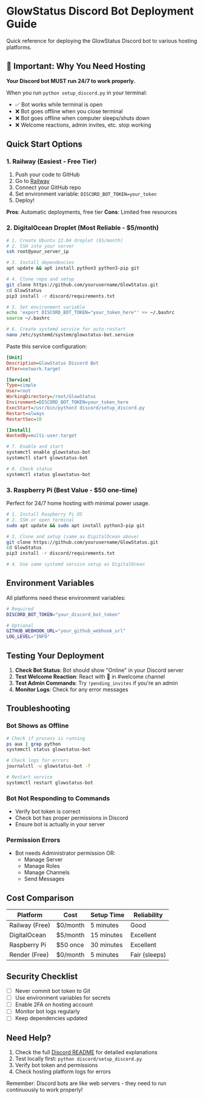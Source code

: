 # GlowStatus Discord Bot Deployment Guide

Quick reference for deploying the GlowStatus Discord bot to various hosting platforms.

## 🚨 Important: Why You Need Hosting

**Your Discord bot MUST run 24/7 to work properly.**

When you run `python setup_discord.py` in your terminal:
- ✅ Bot works while terminal is open
- ❌ Bot goes offline when you close terminal
- ❌ Bot goes offline when computer sleeps/shuts down
- ❌ Welcome reactions, admin invites, etc. stop working

## Quick Start Options

### 1. Railway (Easiest - Free Tier)

1. Push your code to GitHub
2. Go to [Railway](https://railway.app)
3. Connect your GitHub repo
4. Set environment variable: `DISCORD_BOT_TOKEN=your_token`
5. Deploy!

**Pros**: Automatic deployments, free tier
**Cons**: Limited free resources

### 2. DigitalOcean Droplet (Most Reliable - $5/month)

```bash
# 1. Create Ubuntu 22.04 droplet ($5/month)
# 2. SSH into your server
ssh root@your_server_ip

# 3. Install dependencies
apt update && apt install python3 python3-pip git

# 4. Clone repo and setup
git clone https://github.com/yourusername/GlowStatus.git
cd GlowStatus
pip3 install -r discord/requirements.txt

# 5. Set environment variable
echo 'export DISCORD_BOT_TOKEN="your_token_here"' >> ~/.bashrc
source ~/.bashrc

# 6. Create systemd service for auto-restart
nano /etc/systemd/system/glowstatus-bot.service
```

Paste this service configuration:
```ini
[Unit]
Description=GlowStatus Discord Bot
After=network.target

[Service]
Type=simple
User=root
WorkingDirectory=/root/GlowStatus
Environment=DISCORD_BOT_TOKEN=your_token_here
ExecStart=/usr/bin/python3 discord/setup_discord.py
Restart=always
RestartSec=10

[Install]
WantedBy=multi-user.target
```

```bash
# 7. Enable and start
systemctl enable glowstatus-bot
systemctl start glowstatus-bot

# 8. Check status
systemctl status glowstatus-bot
```

### 3. Raspberry Pi (Best Value - $50 one-time)

Perfect for 24/7 home hosting with minimal power usage.

```bash
# 1. Install Raspberry Pi OS
# 2. SSH or open terminal
sudo apt update && sudo apt install python3-pip git

# 3. Clone and setup (same as DigitalOcean above)
git clone https://github.com/yourusername/GlowStatus.git
cd GlowStatus
pip3 install -r discord/requirements.txt

# 4. Use same systemd service setup as DigitalOcean
```

## Environment Variables

All platforms need these environment variables:

```bash
# Required
DISCORD_BOT_TOKEN="your_discord_bot_token"

# Optional
GITHUB_WEBHOOK_URL="your_github_webhook_url"
LOG_LEVEL="INFO"
```

## Testing Your Deployment

1. **Check Bot Status**: Bot should show "Online" in your Discord server
2. **Test Welcome Reaction**: React with 👋 in #welcome channel
3. **Test Admin Commands**: Try `!pending_invites` if you're an admin
4. **Monitor Logs**: Check for any error messages

## Troubleshooting

### Bot Shows as Offline
```bash
# Check if process is running
ps aux | grep python
systemctl status glowstatus-bot

# Check logs for errors
journalctl -u glowstatus-bot -f

# Restart service
systemctl restart glowstatus-bot
```

### Bot Not Responding to Commands
- Verify bot token is correct
- Check bot has proper permissions in Discord
- Ensure bot is actually in your server

### Permission Errors
- Bot needs Administrator permission OR:
  - Manage Server
  - Manage Roles
  - Manage Channels
  - Send Messages

## Cost Comparison

| Platform | Cost | Setup Time | Reliability |
|----------|------|------------|-------------|
| Railway (Free) | $0/month | 5 minutes | Good |
| DigitalOcean | $5/month | 15 minutes | Excellent |
| Raspberry Pi | $50 once | 30 minutes | Excellent |
| Render (Free) | $0/month | 5 minutes | Fair (sleeps) |

## Security Checklist

- [ ] Never commit bot token to Git
- [ ] Use environment variables for secrets
- [ ] Enable 2FA on hosting account
- [ ] Monitor bot logs regularly
- [ ] Keep dependencies updated

## Need Help?

1. Check the full [Discord README](README.md) for detailed explanations
2. Test locally first: `python discord/setup_discord.py`
3. Verify bot token and permissions
4. Check hosting platform logs for errors

Remember: Discord bots are like web servers - they need to run continuously to work properly!
